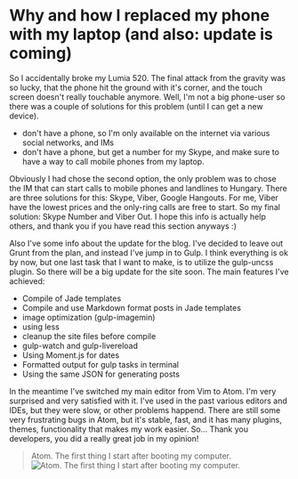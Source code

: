 Why and how I replaced my phone with my laptop (and also: update is coming)
===

So I accidentally broke my Lumia 520. The final attack from the gravity was so lucky, that the phone hit the ground with it's corner, and the touch screen doesn't really touchable anymore. Well, I'm not a big phone-user so there was a couple of solutions for this problem (until I can get a new device). <!--listdesc-->
 - don't have a phone, so I'm only available on the internet via various social networks, and IMs
 - don't have a phone, but get a number for my Skype, and make sure to have a way to call mobile phones from my laptop.

Obviously I had chose the second option, the only problem was to chose the IM that can start calls to mobile phones and landlines to Hungary. There are three solutions for this: Skype, Viber, Google Hangouts. For me, Viber have the lowest prices and the only-ring calls are free to start. So my final solution: Skype Number and Viber Out. I hope this info is actually help others, and thank you if you have read this section anyways :)

Also I've some info about the update for the blog. I've decided to leave out Grunt from the plan, and instead I've jump in to Gulp.
I think everything is ok by now, but one last task that I want to make, is to utilize the gulp-uncss plugin. So there will be a big update for the site soon.
The main features I've achieved:
 - Compile of Jade templates
 - Compile and use Markdown format posts in Jade templates
 - image optimization (gulp-imagemin)
 - using less
 - cleanup the site files before compile
 - gulp-watch and gulp-livereload
 - Using Moment.js for dates
 - Formatted output for gulp tasks in terminal
 - Using the same JSON for generating posts

In the meantime I've switched my main editor from Vim to Atom. I'm very surprised and very satisfied with it. I've used in the past various editors and IDEs, but they were slow, or other problems happend. There are still some very frustrating bugs in Atom, but it's stable, fast, and it has many plugins, themes, functionality that makes my work easier. So... Thank you developers, you did a really great job in my opinion!

> Atom. The first thing I start after booting my computer.
![Atom. The first thing I start after booting my computer.](/images/atom.png)
